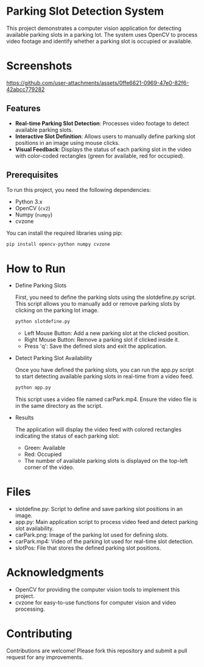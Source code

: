 # Parking Slot Detection System

This project demonstrates a computer vision application for detecting available parking slots in a parking lot. The system uses OpenCV to process video footage and identify whether a parking slot is occupied or available.

# Screenshots

https://github.com/user-attachments/assets/0ffe6621-0969-47e0-82f6-42abcc779282

## Features

- **Real-time Parking Slot Detection**: Processes video footage to detect available parking slots.
- **Interactive Slot Definition**: Allows users to manually define parking slot positions in an image using mouse clicks.
- **Visual Feedback**: Displays the status of each parking slot in the video with color-coded rectangles (green for available, red for occupied).

## Prerequisites

To run this project, you need the following dependencies:

- Python 3.x
- OpenCV (`cv2`)
- Numpy (`numpy`)
- cvzone

You can install the required libraries using pip:

```bash
pip install opencv-python numpy cvzone
```


# How to Run

- Define Parking Slots
    
    First, you need to define the parking slots using the slotdefine.py script. This script allows you to manually add or remove parking slots by clicking on the parking lot image.

    ```bash
    python slotdefine.py
    ```
    - Left Mouse Button: Add a new parking slot at the clicked position.
    - Right Mouse Button: Remove a parking slot if clicked inside it.
    - Press 'q': Save the defined slots and exit the application.

- Detect Parking Slot Availability
    
    Once you have defined the parking slots, you can run the app.py script to start detecting available parking slots in real-time from a video feed.

    ```bash
    python app.py
    ```

    This script uses a video file named carPark.mp4. Ensure the video file is in the same directory as the script.

- Results
    
    The application will display the video feed with colored rectangles indicating the status of each parking slot:
    - Green: Available
    - Red: Occupied
    - The number of available parking slots is displayed on the top-left corner of the video.

# Files

- slotdefine.py: Script to define and save parking slot positions in an image.
- app.py: Main application script to process video feed and detect parking slot availability.
- carPark.png: Image of the parking lot used for defining slots.
- carPark.mp4: Video of the parking lot used for real-time slot detection.
- slotPos: File that stores the defined parking slot positions.

# Acknowledgments

- OpenCV for providing the computer vision tools to implement this project.
- cvzone for easy-to-use functions for computer vision and video processing.

# Contributing

Contributions are welcome! Please fork this repository and submit a pull request for any improvements.
